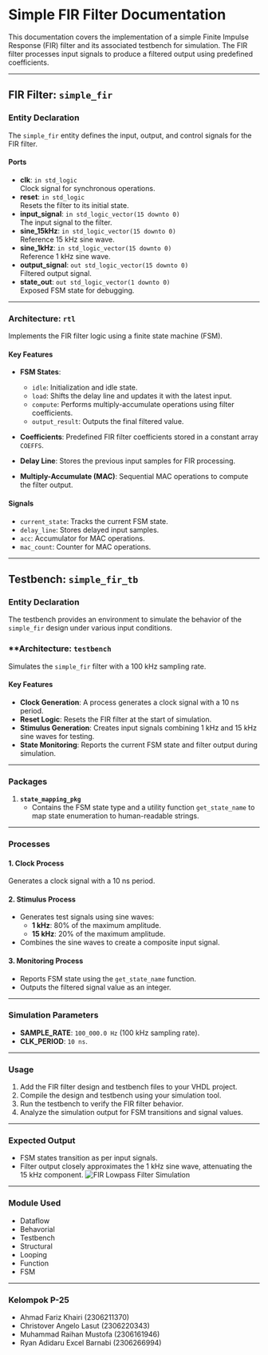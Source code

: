 # Simple FIR Filter Documentation

This documentation covers the implementation of a simple Finite Impulse Response (FIR) filter and its associated testbench for simulation. The FIR filter processes input signals to produce a filtered output using predefined coefficients.

---

## FIR Filter: `simple_fir`

### **Entity Declaration**
The `simple_fir` entity defines the input, output, and control signals for the FIR filter.

#### **Ports**
- **clk**: `in std_logic`  
  Clock signal for synchronous operations.
- **reset**: `in std_logic`  
  Resets the filter to its initial state.
- **input_signal**: `in std_logic_vector(15 downto 0)`  
  The input signal to the filter.
- **sine_15kHz**: `in std_logic_vector(15 downto 0)`  
  Reference 15 kHz sine wave.
- **sine_1kHz**: `in std_logic_vector(15 downto 0)`  
  Reference 1 kHz sine wave.
- **output_signal**: `out std_logic_vector(15 downto 0)`  
  Filtered output signal.
- **state_out**: `out std_logic_vector(1 downto 0)`  
  Exposed FSM state for debugging.

---

### **Architecture: `rtl`**
Implements the FIR filter logic using a finite state machine (FSM).

#### **Key Features**
- **FSM States**:
  - `idle`: Initialization and idle state.
  - `load`: Shifts the delay line and updates it with the latest input.
  - `compute`: Performs multiply-accumulate operations using filter coefficients.
  - `output_result`: Outputs the final filtered value.
  
- **Coefficients**: Predefined FIR filter coefficients stored in a constant array `COEFFS`.

- **Delay Line**: Stores the previous input samples for FIR processing.

- **Multiply-Accumulate (MAC)**: Sequential MAC operations to compute the filter output.

#### **Signals**
- `current_state`: Tracks the current FSM state.
- `delay_line`: Stores delayed input samples.
- `acc`: Accumulator for MAC operations.
- `mac_count`: Counter for MAC operations.

---

## Testbench: `simple_fir_tb`

### **Entity Declaration**
The testbench provides an environment to simulate the behavior of the `simple_fir` design under various input conditions.

### **Architecture: `testbench`
Simulates the `simple_fir` filter with a 100 kHz sampling rate.

#### **Key Features**
- **Clock Generation**: A process generates a clock signal with a 10 ns period.
- **Reset Logic**: Resets the FIR filter at the start of simulation.
- **Stimulus Generation**: Creates input signals combining 1 kHz and 15 kHz sine waves for testing.
- **State Monitoring**: Reports the current FSM state and filter output during simulation.

---

### **Packages**
1. **`state_mapping_pkg`**
   - Contains the FSM state type and a utility function `get_state_name` to map state enumeration to human-readable strings.

---

### **Processes**
#### 1. **Clock Process**
Generates a clock signal with a 10 ns period.

#### 2. **Stimulus Process**
- Generates test signals using sine waves:
  - **1 kHz**: 80% of the maximum amplitude.
  - **15 kHz**: 20% of the maximum amplitude.
- Combines the sine waves to create a composite input signal.

#### 3. **Monitoring Process**
- Reports FSM state using the `get_state_name` function.
- Outputs the filtered signal value as an integer.

---

### **Simulation Parameters**
- **SAMPLE_RATE**: `100_000.0 Hz` (100 kHz sampling rate).
- **CLK_PERIOD**: `10 ns`.

---

### **Usage**
1. Add the FIR filter design and testbench files to your VHDL project.
2. Compile the design and testbench using your simulation tool.
3. Run the testbench to verify the FIR filter behavior.
4. Analyze the simulation output for FSM transitions and signal values.

---

### **Expected Output**
- FSM states transition as per input signals.
- Filter output closely approximates the 1 kHz sine wave, attenuating the 15 kHz component.
![FIR Lowpass Filter Simulation](https://hackmd.io/_uploads/BkY2CBXEyx.jpg)

---

### **Module Used**
- Dataflow
- Behavorial
- Testbench
- Structural
- Looping
- Function
- FSM


---

### **Kelompok P-25**
- Ahmad Fariz Khairi (2306211370)
- Christover Angelo Lasut (2306220343)
- Muhammad Raihan Mustofa (2306161946)
- Ryan Adidaru Excel Barnabi (2306266994)
